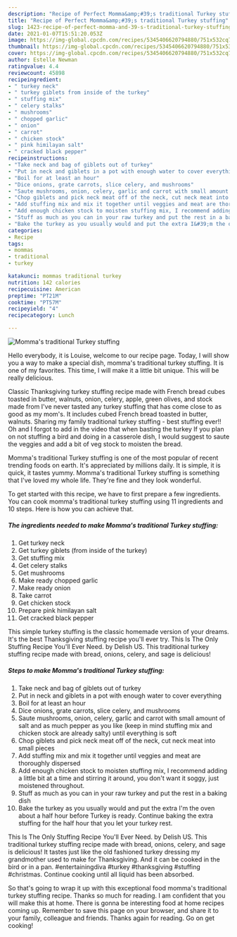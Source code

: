 ```yaml
---
description: "Recipe of Perfect Momma&amp;#39;s traditional Turkey stuffing"
title: "Recipe of Perfect Momma&amp;#39;s traditional Turkey stuffing"
slug: 1423-recipe-of-perfect-momma-and-39-s-traditional-turkey-stuffing
date: 2021-01-07T15:51:20.053Z
image: https://img-global.cpcdn.com/recipes/5345406620794880/751x532cq70/mommas-traditional-turkey-stuffing-recipe-main-photo.jpg
thumbnail: https://img-global.cpcdn.com/recipes/5345406620794880/751x532cq70/mommas-traditional-turkey-stuffing-recipe-main-photo.jpg
cover: https://img-global.cpcdn.com/recipes/5345406620794880/751x532cq70/mommas-traditional-turkey-stuffing-recipe-main-photo.jpg
author: Estelle Newman
ratingvalue: 4.4
reviewcount: 45898
recipeingredient:
- " turkey neck"
- " turkey giblets from inside of the turkey"
- " stuffing mix"
- " celery stalks"
- " mushrooms"
- " chopped garlic"
- " onion"
- " carrot"
- " chicken stock"
- " pink himilayan salt"
- " cracked black pepper"
recipeinstructions:
- "Take neck and bag of giblets out of turkey"
- "Put in neck and giblets in a pot with enough water to cover everything"
- "Boil for at least an hour"
- "Dice onions, grate carrots, slice celery, and mushrooms"
- "Saute mushrooms, onion, celery, garlic and carrot with small amount of salt and as much pepper as you like (keep in mind stuffing mix and chicken stock are already salty) until everything is soft"
- "Chop giblets and pick neck meat off of the neck, cut neck meat into small pieces"
- "Add stuffing mix and mix it together until veggies and meat are thoroughly dispersed"
- "Add enough chicken stock to moisten stuffing mix, I recommend adding a little bit at a time and stirring it around, you don&#39;t want it soggy, just moistened throughout."
- "Stuff as much as you can in your raw turkey and put the rest in a baking dish"
- "Bake the turkey as you usually would and put the extra I&#39;m the oven about a half hour before Turkey is ready. Continue baking the extra stuffing for the half hour that you let your turkey rest."
categories:
- Recipe
tags:
- mommas
- traditional
- turkey

katakunci: mommas traditional turkey 
nutrition: 142 calories
recipecuisine: American
preptime: "PT21M"
cooktime: "PT57M"
recipeyield: "4"
recipecategory: Lunch

---
```



![Momma&#39;s traditional Turkey stuffing](https://img-global.cpcdn.com/recipes/5345406620794880/751x532cq70/mommas-traditional-turkey-stuffing-recipe-main-photo.jpg)

Hello everybody, it is Louise, welcome to our recipe page. Today, I will show you a way to make a special dish, momma&#39;s traditional turkey stuffing. It is one of my favorites. This time, I will make it a little bit unique. This will be really delicious.

Classic Thanksgiving turkey stuffing recipe made with French bread cubes toasted in butter, walnuts, onion, celery, apple, green olives, and stock made from I&#39;ve never tasted any turkey stuffing that has come close to as good as my mom&#39;s. It includes cubed French bread toasted in butter, walnuts. Sharing my family traditional turkey stuffing - best stuffing ever!! Oh and I forgot to add in the video that when basting the turkey If you plan on not stuffing a bird and doing in a casserole dish, I would suggest to saute the veggies and add a bit of veg stock to moisten the bread.

Momma&#39;s traditional Turkey stuffing is one of the most popular of recent trending foods on earth. It's appreciated by millions daily. It is simple, it is quick, it tastes yummy. Momma&#39;s traditional Turkey stuffing is something that I've loved my whole life. They're fine and they look wonderful.


To get started with this recipe, we have to first prepare a few ingredients. You can cook momma&#39;s traditional turkey stuffing using 11 ingredients and 10 steps. Here is how you can achieve that.

<!--inarticleads1-->

##### The ingredients needed to make Momma&#39;s traditional Turkey stuffing:

1. Get  turkey neck
1. Get  turkey giblets (from inside of the turkey)
1. Get  stuffing mix
1. Get  celery stalks
1. Get  mushrooms
1. Make ready  chopped garlic
1. Make ready  onion
1. Take  carrot
1. Get  chicken stock
1. Prepare  pink himilayan salt
1. Get  cracked black pepper


This simple turkey stuffing is the classic homemade version of your dreams. It&#39;s the best Thanksgiving stuffing recipe you&#39;ll ever try. This Is The Only Stuffing Recipe You&#39;ll Ever Need. by Delish US. This traditional turkey stuffing recipe made with bread, onions, celery, and sage is delicious! 

<!--inarticleads2-->

##### Steps to make Momma&#39;s traditional Turkey stuffing:

1. Take neck and bag of giblets out of turkey
1. Put in neck and giblets in a pot with enough water to cover everything
1. Boil for at least an hour
1. Dice onions, grate carrots, slice celery, and mushrooms
1. Saute mushrooms, onion, celery, garlic and carrot with small amount of salt and as much pepper as you like (keep in mind stuffing mix and chicken stock are already salty) until everything is soft
1. Chop giblets and pick neck meat off of the neck, cut neck meat into small pieces
1. Add stuffing mix and mix it together until veggies and meat are thoroughly dispersed
1. Add enough chicken stock to moisten stuffing mix, I recommend adding a little bit at a time and stirring it around, you don&#39;t want it soggy, just moistened throughout.
1. Stuff as much as you can in your raw turkey and put the rest in a baking dish
1. Bake the turkey as you usually would and put the extra I&#39;m the oven about a half hour before Turkey is ready. Continue baking the extra stuffing for the half hour that you let your turkey rest.


This Is The Only Stuffing Recipe You&#39;ll Ever Need. by Delish US. This traditional turkey stuffing recipe made with bread, onions, celery, and sage is delicious! It tastes just like the old fashioned turkey dressing my grandmother used to make for Thanksgiving. And it can be cooked in the bird or in a pan. #entertainingdiva #turkey #thanksgiving #stuffing #christmas. Continue cooking until all liquid has been absorbed. 

So that's going to wrap it up with this exceptional food momma&#39;s traditional turkey stuffing recipe. Thanks so much for reading. I am confident that you will make this at home. There is gonna be interesting food at home recipes coming up. Remember to save this page on your browser, and share it to your family, colleague and friends. Thanks again for reading. Go on get cooking!
